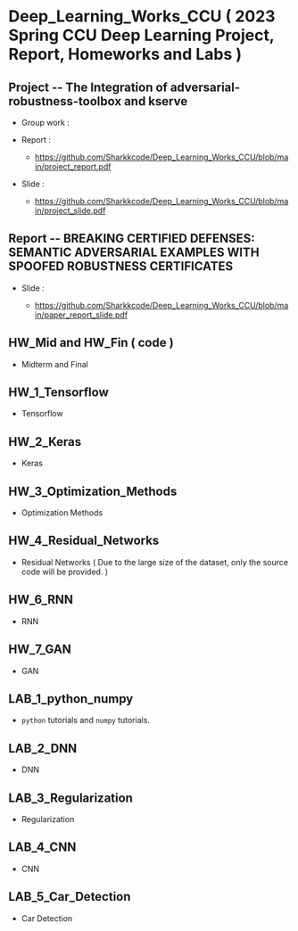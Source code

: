 # Deep_Learning_Works_CCU ( 2023 Spring CCU Deep Learning Project, Report, Homeworks and Labs )

## Project -- The Integration of adversarial-robustness-toolbox and kserve

- Group work :

- Report :

    - https://github.com/Sharkkcode/Deep_Learning_Works_CCU/blob/main/project_report.pdf

- Slide :

    - https://github.com/Sharkkcode/Deep_Learning_Works_CCU/blob/main/project_slide.pdf

## Report -- BREAKING CERTIFIED DEFENSES: SEMANTIC ADVERSARIAL EXAMPLES WITH SPOOFED ROBUSTNESS CERTIFICATES

- Slide :

    - https://github.com/Sharkkcode/Deep_Learning_Works_CCU/blob/main/paper_report_slide.pdf

## HW_Mid and HW_Fin ( code )

- Midterm and Final

## HW_1_Tensorflow

- Tensorflow

## HW_2_Keras

- Keras

## HW_3_Optimization_Methods

- Optimization Methods

## HW_4_Residual_Networks

- Residual Networks ( Due to the large size of the dataset, only the source code will be provided. )

## HW_6_RNN

- RNN

## HW_7_GAN

- GAN

## LAB_1_python_numpy

- `python` tutorials and `numpy` tutorials.

## LAB_2_DNN

- DNN

## LAB_3_Regularization

- Regularization

## LAB_4_CNN

- CNN

## LAB_5_Car_Detection

- Car Detection

